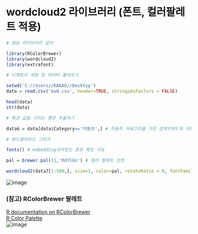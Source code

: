 # wordcloud2 라이브러리 (폰트, 컬러팔레트 적용)

```r
# 필요 라이브러리 설치 

library(RColorBrewer)
library(wordcloud2)
library(extrafont)

# 디렉토리 세팅 및 데이터 불러오기 

setwd('C://Users//KAKAO//Desktop')
data = read.csv('kwd.csv', header=TRUE, stringsAsFactors = FALSE)

head(data)
str(data)

# 특정 값을 가지는 행만 추출하기 

data6 = data[data$Category=='자동차',] # 자동차 카테고리를 가진 검색키워드와 이에 해당하는 qc만 추출

# 워드클라우드 그리기 

fonts() # embedding되어있는 폰트 확인 가능

pal = brewer.pal(11,'RdYlGn') # 컬러 팔레트 선정 

wordcloud2(data7[1:500,], size=1, color=pal, rotateRatio = 0, fontFamily = 'Kakao Bold') 
```

![image](https://user-images.githubusercontent.com/28600272/46255503-a7ae5400-c4d8-11e8-8287-668233e5936a.png)

### (참고) RColorBrewer 팔레트 

[R documentation on RColorBrewer](https://www.rdocumentation.org/packages/RColorBrewer/versions/1.1-2/topics/RColorBrewer)  
[R Color Palette](https://moderndata.plot.ly/create-colorful-graphs-in-r-with-rcolorbrewer-and-plotly/)  
![image](https://user-images.githubusercontent.com/28600272/46255534-17244380-c4d9-11e8-917b-b59d7fb8e8a5.png)


